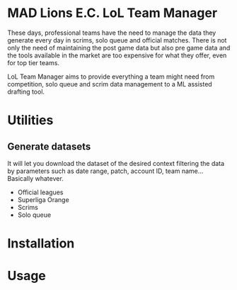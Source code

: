 # MAD Lions E.C. LoL Team Manager
These days, professional teams have the need to manage the data they generate every day in scrims, solo queue and official matches. There is not only the need of maintaining the post game data but also pre game data and the tools available in the market are too expensive for what they offer, even for top tier teams. 

LoL Team Manager aims to provide everything a team might need from competition, solo queue and scrim data management to a ML assisted drafting tool.

# Utilities
## Generate datasets
It will let you download the dataset of the desired context filtering the data by parameters such as date range, patch, account ID, team name... Basically whatever.
* Official leagues
* Superliga Orange
* Scrims
* Solo queue

# Installation
# Usage
